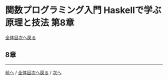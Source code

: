 # 関数プログラミング入門 Haskellで学ぶ原理と技法 第8章
[全体目次へ戻る](index.md)

## 8章

***

[前へ](c7.md) /
[全体目次へ戻る](index.md) /
[次へ](c9.md)
